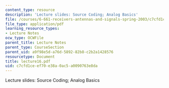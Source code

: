 ```yaml
---
content_type: resource
description: 'Lecture slides: Source Coding; Analog Basics'
file: /courses/6-661-receivers-antennas-and-signals-spring-2003/c7cfd1ceef70e38a0ac5a0090763e8da_lecture16.pdf
file_type: application/pdf
learning_resource_types:
- Lecture Notes
ocw_type: OCWFile
parent_title: Lecture Notes
parent_type: CourseSection
parent_uid: a9f98e5d-a76d-5892-82b8-c2b2a1428576
resourcetype: Document
title: lecture16.pdf
uid: c7cfd1ce-ef70-e38a-0ac5-a0090763e8da
---
```

Lecture slides: Source Coding; Analog Basics

